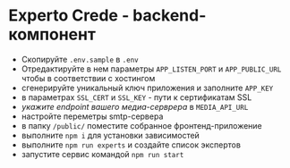 # Experto Crede - backend-компонент

- Скопируйте `.env.sample` в `.env`
- Отредактируйте в нем параметры `APP_LISTEN_PORT` и `APP_PUBLIC_URL` чтобы в соответствии с хоcтингом
- сгенерируйте уникальный ключ приложения и заполните `APP_KEY`
- в параметрах `SSL_CERT` и `SSL_KEY` - пути к сертификатам SSL
- _укажите endpoint вашего медиа-серврера_ в `MEDIA_API_URL`
- настройте переметры smtp-сервера
- в папку `/public/` поместите собранное фронтенд-приложение
- выполните `npm i` для установки зависимостей
- выполните `npm run experts` и создайте список экспертов
- запустите сервис командой `npm run start`
